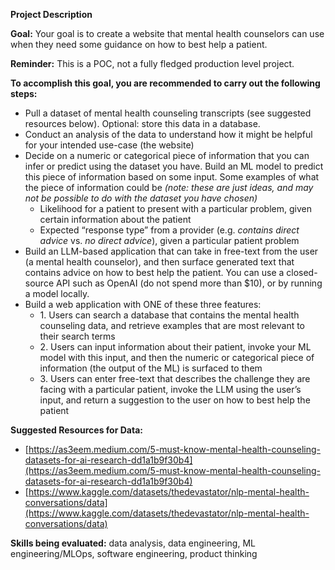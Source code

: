 **Project Description** 

**Goal:** Your goal is to create a website that mental health counselors can use when they need some guidance on how to best help a patient.  

**Reminder:** This is a POC, not a fully fledged production level project. 

**To accomplish this goal, you are recommended to carry out the following steps:** 

* Pull a dataset of mental health counseling transcripts (see suggested resources below). Optional: store this data in a database.   
* Conduct an analysis of the data to understand how it might be helpful for your intended use-case (the website)  
* Decide on a numeric or categorical piece of information that you can infer or predict using the dataset you have. Build an ML model to predict this piece of information based on some input. Some examples of what the piece of information could be *(note: these are just ideas, and may not be possible to do with the dataset you have chosen)*  
  * Likelihood for a patient to present with a particular problem, given certain information about the patient  
  * Expected “response type” from a provider (e.g. *contains direct advice* vs. *no direct advice*), given a particular patient problem  
* Build an LLM-based application that can take in free-text from the user (a mental health counselor), and then surface generated text that contains advice on how to best help the patient. You can use a closed-source API such as OpenAI (do not spend more than $10), or by running a model locally.   
* Build a web application with ONE of these three features:  
  * 1\. Users can search a database that contains the mental health counseling data, and retrieve examples that are most relevant to their search terms  
  * 2\. Users can input information about their patient, invoke your ML model with this input, and then the numeric or categorical piece of information (the output of the ML) is surfaced to them  
  * 3\. Users can enter free-text that describes the challenge they are facing with a particular patient, invoke the LLM using the user’s input, and return a suggestion to the user on how to best help the patient

**Suggested Resources for Data:** 

* [https://as3eem.medium.com/5-must-know-mental-health-counseling-datasets-for-ai-research-dd1a1b9f30b4](https://as3eem.medium.com/5-must-know-mental-health-counseling-datasets-for-ai-research-dd1a1b9f30b4)   
* [https://www.kaggle.com/datasets/thedevastator/nlp-mental-health-conversations/data](https://www.kaggle.com/datasets/thedevastator/nlp-mental-health-conversations/data)

**Skills being evaluated:** data analysis, data engineering, ML engineering/MLOps, software engineering, product thinking


